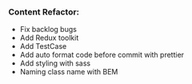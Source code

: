 ### Content Refactor:

- Fix backlog bugs
- Add Redux toolkit
- Add TestCase
- Add auto format code before commit with prettier
- Add styling with sass
- Naming class name with BEM
